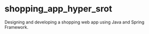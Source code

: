 # shopping_app_hyper_srot
Designing and developing a shopping web app using Java and Spring Framework.
